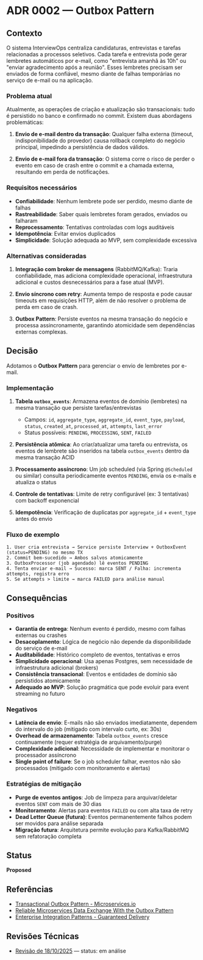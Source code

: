 # ADR 0002 — Outbox Pattern

## Contexto

O sistema InterviewOps centraliza candidaturas, entrevistas e tarefas relacionadas a processos seletivos. Cada tarefa e entrevista pode gerar lembretes automáticos por e-mail, como "entrevista amanhã às 10h" ou "enviar agradecimento após a reunião". Esses lembretes precisam ser enviados de forma confiável, mesmo diante de falhas temporárias no serviço de e-mail ou na aplicação.

### Problema atual

Atualmente, as operações de criação e atualização são transacionais: tudo é persistido no banco e confirmado no commit. Existem duas abordagens problemáticas:

1. **Envio de e-mail dentro da transação**: Qualquer falha externa (timeout, indisponibilidade do provedor) causa rollback completo do negócio principal, impedindo a persistência de dados válidos.

2. **Envio de e-mail fora da transação**: O sistema corre o risco de perder o evento em caso de crash entre o commit e a chamada externa, resultando em perda de notificações.

### Requisitos necessários

- **Confiabilidade**: Nenhum lembrete pode ser perdido, mesmo diante de falhas
- **Rastreabilidade**: Saber quais lembretes foram gerados, enviados ou falharam
- **Reprocessamento**: Tentativas controladas com logs auditáveis
- **Idempotência**: Evitar envios duplicados
- **Simplicidade**: Solução adequada ao MVP, sem complexidade excessiva

### Alternativas consideradas

1. **Integração com broker de mensagens** (RabbitMQ/Kafka): Traria confiabilidade, mas adiciona complexidade operacional, infraestrutura adicional e custos desnecessários para a fase atual (MVP).

2. **Envio síncrono com retry**: Aumenta tempo de resposta e pode causar timeouts em requisições HTTP, além de não resolver o problema de perda em caso de crash.

3. **Outbox Pattern**: Persiste eventos na mesma transação do negócio e processa assincronamente, garantindo atomicidade sem dependências externas complexas.

## Decisão

Adotamos o **Outbox Pattern** para gerenciar o envio de lembretes por e-mail.

### Implementação

1. **Tabela `outbox_events`**: Armazena eventos de domínio (lembretes) na mesma transação que persiste tarefas/entrevistas
   - Campos: `id`, `aggregate_type`, `aggregate_id`, `event_type`, `payload`, `status`, `created_at`, `processed_at`, `attempts`, `last_error`
   - Status possíveis: `PENDING`, `PROCESSING`, `SENT`, `FAILED`

2. **Persistência atômica**: Ao criar/atualizar uma tarefa ou entrevista, os eventos de lembrete são inseridos na tabela `outbox_events` dentro da mesma transação ACID

3. **Processamento assíncrono**: Um job scheduled (via Spring `@Scheduled` ou similar) consulta periodicamente eventos `PENDING`, envia os e-mails e atualiza o status

4. **Controle de tentativas**: Limite de retry configurável (ex: 3 tentativas) com backoff exponencial

5. **Idempotência**: Verificação de duplicatas por `aggregate_id` + `event_type` antes do envio

### Fluxo de exemplo

```
1. User cria entrevista → Service persiste Interview + OutboxEvent (status=PENDING) no mesmo TX
2. Commit bem-sucedido → Ambos salvos atomicamente
3. OutboxProcessor (job agendado) lê eventos PENDING
4. Tenta enviar e-mail → Sucesso: marca SENT / Falha: incrementa attempts, registra erro
5. Se attempts > limite → marca FAILED para análise manual
```

## Consequências

### Positivos

- **Garantia de entrega**: Nenhum evento é perdido, mesmo com falhas externas ou crashes
- **Desacoplamento**: Lógica de negócio não depende da disponibilidade do serviço de e-mail
- **Auditabilidade**: Histórico completo de eventos, tentativas e erros
- **Simplicidade operacional**: Usa apenas Postgres, sem necessidade de infraestrutura adicional (brokers)
- **Consistência transacional**: Eventos e entidades de domínio são persistidos atomicamente
- **Adequado ao MVP**: Solução pragmática que pode evoluir para event streaming no futuro

### Negativos

- **Latência de envio**: E-mails não são enviados imediatamente, dependem do intervalo do job (mitigado com intervalo curto, ex: 30s)
- **Overhead de armazenamento**: Tabela `outbox_events` cresce continuamente (requer estratégia de arquivamento/purge)
- **Complexidade adicional**: Necessidade de implementar e monitorar o processador assíncrono
- **Single point of failure**: Se o job scheduler falhar, eventos não são processados (mitigado com monitoramento e alertas)

### Estratégias de mitigação

- **Purge de eventos antigos**: Job de limpeza para arquivar/deletar eventos `SENT` com mais de 30 dias
- **Monitoramento**: Alertas para eventos `FAILED` ou com alta taxa de retry
- **Dead Letter Queue (futura)**: Eventos permanentemente falhos podem ser movidos para análise separada
- **Migração futura**: Arquitetura permite evolução para Kafka/RabbitMQ sem refatoração completa

## Status

**Proposed**

## Referências

- [Transactional Outbox Pattern - Microservices.io](https://microservices.io/patterns/data/transactional-outbox.html)
- [Reliable Microservices Data Exchange With the Outbox Pattern](https://debezium.io/blog/2019/02/19/reliable-microservices-data-exchange-with-the-outbox-pattern/)
- [Enterprise Integration Patterns - Guaranteed Delivery](https://www.enterpriseintegrationpatterns.com/patterns/messaging/GuaranteedMessaging.html)


## Revisões Técnicas
- [Revisão de 18/10/2025](reviews/0002-outbox-pattern-review-2025-10-18.md) — status: em análise
